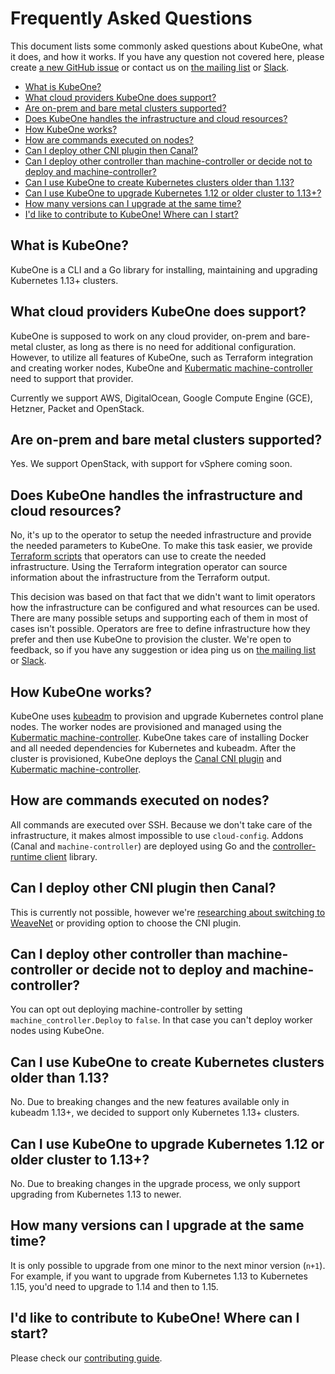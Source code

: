 # Frequently Asked Questions

This document lists some commonly asked questions about KubeOne, what it does,
and how it works. If you have any question not covered here, please create 
[a new GitHub issue][1] or contact us on [the mailing list][2] or [Slack][3].

- [What is KubeOne?](#what-is-kubeone-)
- [What cloud providers KubeOne does support?](#what-cloud-providers-kubeone-does-support-)
- [Are on-prem and bare metal clusters supported?](#are-on-prem-and-bare-metal-clusters-supported-)
- [Does KubeOne handles the infrastructure and cloud resources?](#does-kubeone-handles-the-infrastructure-and-cloud-resources-)
- [How KubeOne works?](#how-kubeone-works-)
- [How are commands executed on nodes?](#how-are-commands-executed-on-nodes-)
- [Can I deploy other CNI plugin then Canal?](#can-i-deploy-other-cni-plugin-then-canal-)
- [Can I deploy other controller than machine-controller or decide not to deploy and machine-controller?](#can-i-deploy-other-controller-than-machine-controller-or-decide-not-to-deploy-and-machine-controller-)
- [Can I use KubeOne to create Kubernetes clusters older than 1.13?](#can-i-use-kubeone-to-create-kubernetes-clusters-older-than-113-)
- [Can I use KubeOne to upgrade Kubernetes 1.12 or older cluster to 1.13+?](#can-i-use-kubeone-to-upgrade-kubernetes-112-or-older-cluster-to-113--)
- [How many versions can I upgrade at the same time?](#how-many-versions-can-i-upgrade-at-the-same-time-)
- [I'd like to contribute to KubeOne! Where can I start?](#i-d-like-to-contribute-to-kubeone--where-can-i-start-)

## What is KubeOne?

KubeOne is a CLI and a Go library for installing, maintaining and upgrading
Kubernetes 1.13+ clusters.

## What cloud providers KubeOne does support?

KubeOne is supposed to work on any cloud provider, on-prem and bare-metal
cluster, as long as there is no need for additional configuration. However, to
utilize all features of KubeOne, such as Terraform integration and creating
worker nodes, KubeOne and [Kubermatic machine-controller][4] need to support
that provider.

Currently we support AWS, DigitalOcean, Google Compute Engine (GCE), Hetzner,
Packet and OpenStack.

## Are on-prem and bare metal clusters supported?

Yes. We support OpenStack, with support for vSphere coming soon.

## Does KubeOne handles the infrastructure and cloud resources?

No, it's up to the operator to setup the needed infrastructure and provide the
needed parameters to KubeOne. To make this task easier, we provide
[Terraform scripts][5] that operators can use to create the needed
infrastructure. Using the Terraform integration operator can source information
about the infrastructure from the Terraform output.

This decision was based on that fact that we didn't want to limit operators how
the infrastructure can be configured and what resources can be used. There are
many possible setups and supporting each of them in most of cases isn't
possible. Operators are free to define infrastructure how they prefer and then
use KubeOne to provision the cluster. We're open to feedback, so if you have any
suggestion or idea ping us on [the mailing list][6] or [Slack][3].

## How KubeOne works?

KubeOne uses [kubeadm][7] to provision and upgrade Kubernetes control plane
nodes. The worker nodes are provisioned and managed using the
[Kubermatic machine-controller][4]. KubeOne takes care of installing Docker and
all needed dependencies for Kubernetes and kubeadm. After the cluster is
provisioned, KubeOne deploys the [Canal CNI plugin][8] and
[Kubermatic machine-controller][4].

## How are commands executed on nodes?

All commands are executed over SSH. Because we don't take care of the
infrastructure, it makes almost impossible to use `cloud-config`. Addons (Canal
and `machine-controller`) are deployed using Go and the
[controller-runtime client][9] library.

## Can I deploy other CNI plugin then Canal?

This is currently not possible, however we're
[researching about switching to WeaveNet][10] or providing option to choose the
CNI plugin.

## Can I deploy other controller than machine-controller or decide not to deploy and machine-controller?

You can opt out deploying machine-controller by setting
`machine_controller.Deploy` to `false`. In that case you can't deploy worker
nodes using KubeOne.

## Can I use KubeOne to create Kubernetes clusters older than 1.13?

No. Due to breaking changes and the new features available only in kubeadm
1.13+, we decided to support only Kubernetes 1.13+ clusters.

## Can I use KubeOne to upgrade Kubernetes 1.12 or older cluster to 1.13+?

No. Due to breaking changes in the upgrade process, we only support upgrading
from Kubernetes 1.13 to newer.

## How many versions can I upgrade at the same time?

It is only possible to upgrade from one minor to the next minor version (`n+1`).
For example, if you want to upgrade from Kubernetes 1.13 to Kubernetes 1.15,
you'd need to upgrade to 1.14 and then to 1.15.

## I'd like to contribute to KubeOne! Where can I start?

Please check our [contributing guide](CONTRIBUTING.md).

[1]: https://github.com/kubermatic/kubeone/issues
[2]: https://groups.google.com/forum/#!forum/loodse-dev
[3]: http://slack.kubermatic.io/
[4]: https://github.com/kubermatic/machine-controller
[5]: http://github.com/kubermatic/kubeone/tree/master/examples/terraform
[6]: https://groups.google.com/forum/#!forum/loodse-dev
[7]: https://github.com/kubernetes/kubeadm
[8]: https://github.com/projectcalico/canal
[9]: https://godoc.org/sigs.k8s.io/controller-runtime/pkg/client
[10]: https://github.com/kubermatic/kubeone/issues/256
